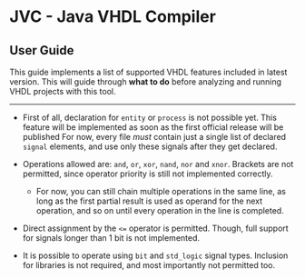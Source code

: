 # JVC - Java VHDL Compiler
## User Guide
This guide implements a list of supported VHDL features included in latest version. This will guide through **what to do** before analyzing and running VHDL projects with this tool.

<hr> 

* First of all, declaration for `entity` or `process` is not possible yet. This feature will be implemented as soon as the first official release will be published For now, every file *must* contain just a single list of declared `signal` elements, and use only these signals after they get declared.

* Operations allowed are: `and`, `or`, `xor`, `nand`, `nor` and `xnor`. Brackets are not permitted, since operator priority is still not implemented correctly.
    * For now, you can still chain multiple operations in the same line, as long as the first partial result is used as operand for the next operation, and so on until every operation in the line is completed.

* Direct assignment by the `<=` operator is permitted. Though, full support for signals longer than 1 bit is not implemented.

* It is possible to operate using `bit` and `std_logic` signal types. Inclusion for libraries is not required, and most importantly not permitted too.